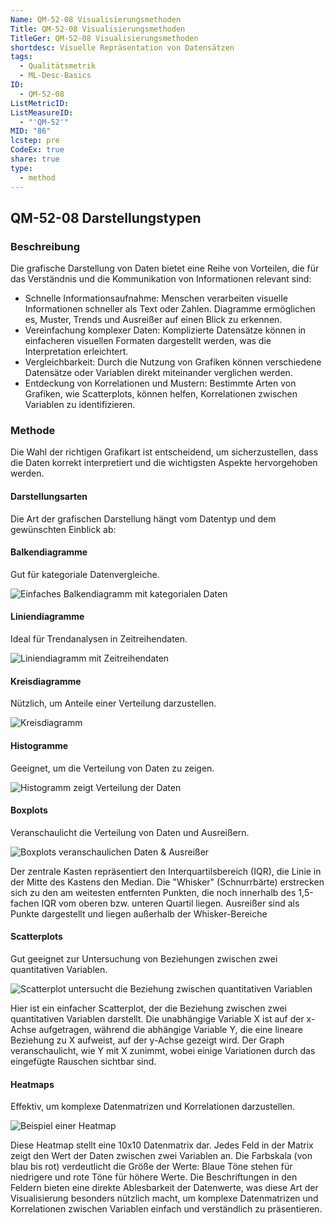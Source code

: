 ```yaml
---
Name: QM-52-08 Visualisierungsmethoden
Title: QM-52-08 Visualisierungsmethoden
TitleGer: QM-52-08 Visualisierungsmethoden
shortdesc: Visuelle Repräsentation von Datensätzen
tags:
  - Qualitätsmetrik
  - ML-Desc-Basics
ID:
  - QM-52-08
ListMetricID: 
ListMeasureID:
  - "'QM-52'"
MID: "86"
lcstep: pre
CodeEx: true
share: true
type:
  - method
---
```

## QM-52-08 Darstellungstypen

### Beschreibung

Die grafische Darstellung von Daten bietet eine Reihe von Vorteilen, die für das Verständnis und die Kommunikation von Informationen relevant sind:

* Schnelle Informationsaufnahme: Menschen verarbeiten visuelle Informationen schneller als Text oder Zahlen. Diagramme ermöglichen es, Muster, Trends und Ausreißer auf einen Blick zu erkennen.
* Vereinfachung komplexer Daten: Komplizierte Datensätze können in einfacheren visuellen Formaten dargestellt werden, was die Interpretation erleichtert.
* Vergleichbarkeit: Durch die Nutzung von Grafiken können verschiedene Datensätze oder Variablen direkt miteinander verglichen werden.
* Entdeckung von Korrelationen und Mustern: Bestimmte Arten von Grafiken, wie Scatterplots, können helfen, Korrelationen zwischen Variablen zu identifizieren.

### Methode

Die Wahl der richtigen Grafikart ist entscheidend, um sicherzustellen, dass die Daten korrekt interpretiert und die wichtigsten Aspekte hervorgehoben werden.

#### Darstellungsarten

Die Art der grafischen Darstellung hängt vom Datentyp und dem gewünschten Einblick ab:

#### Balkendiagramme 

Gut für kategoriale Datenvergleiche.

![Einfaches Balkendiagramm mit kategorialen Daten](../../../../9999_Images/SimpleBarchart.png)


#### Liniendiagramme 

Ideal für Trendanalysen in Zeitreihendaten.

![Liniendiagramm mit Zeitreihendaten](../../../../9999_Images/LineChart.png)

#### Kreisdiagramme 

Nützlich, um Anteile einer Verteilung darzustellen.

![Kreisdiagramm](../../../../9999_Images/Kreisdiagramm.png)

#### Histogramme 

Geeignet, um die Verteilung von Daten zu zeigen.

![Histogramm zeigt Verteilung der Daten](../../../../9999_Images/Histogramm.png)


#### Boxplots 

Veranschaulicht die Verteilung von Daten und Ausreißern.

![Boxplots veranschaulichen Daten & Ausreißer](../../../../9999_Images/Boxplot.png)

Der zentrale Kasten repräsentiert den Interquartilsbereich (IQR), die Linie in der Mitte des Kastens den Median. Die "Whisker" (Schnurrbärte) erstrecken sich zu den am weitesten entfernten Punkten, die noch innerhalb des 1,5-fachen IQR vom oberen bzw. unteren Quartil liegen. Ausreißer sind als Punkte dargestellt und liegen außerhalb der Whisker-Bereiche


#### Scatterplots

Gut geeignet zur Untersuchung von Beziehungen zwischen zwei quantitativen Variablen.

![Scatterplot untersucht die Beziehung zwischen quantitativen Variablen](../../../../9999_Images/Scatterplot.png)

Hier ist ein einfacher Scatterplot, der die Beziehung zwischen zwei quantitativen Variablen darstellt. Die unabhängige Variable X ist auf der x-Achse aufgetragen, während die abhängige Variable Y, die eine lineare Beziehung zu X aufweist, auf der y-Achse gezeigt wird. Der Graph veranschaulicht, wie Y mit X zunimmt, wobei einige Variationen durch das eingefügte Rauschen sichtbar sind. ​


#### Heatmaps

Effektiv, um komplexe Datenmatrizen und Korrelationen darzustellen.

![Beispiel einer Heatmap](../../../../9999_Images/Heatmap.png)

Diese Heatmap stellt eine 10x10 Datenmatrix dar. Jedes Feld in der Matrix zeigt den Wert der Daten zwischen zwei Variablen an. Die Farbskala (von blau bis rot) verdeutlicht die Größe der Werte: Blaue Töne stehen für niedrigere und rote Töne für höhere Werte. Die Beschriftungen in den Feldern bieten eine direkte Ablesbarkeit der Datenwerte, was diese Art der Visualisierung besonders nützlich macht, um komplexe Datenmatrizen und Korrelationen zwischen Variablen einfach und verständlich zu präsentieren.


